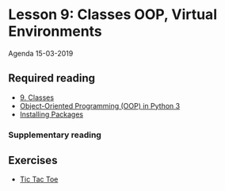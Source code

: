 # Lesson 9: Classes OOP, Virtual Environments
Agenda 15-03-2019

## Required reading
* [9. Classes](https://docs.python.org/3/tutorial/classes.html)
* [Object-Oriented Programming (OOP) in Python 3](https://realpython.com/python3-object-oriented-programming/)
* [Installing Packages](https://packaging.python.org/tutorials/installing-packages/)

<!--
* [12. Virtual Environments and Packages](https://docs.python.org/3/tutorial/venv.html)
-->


### Supplementary reading
<!--
* [virtualenv 16.4.3](https://pypi.org/project/virtualenv/)
  * ```` pip install vertualenv  ````   
* [Python Virtual Environments: A Primer](https://realpython.com/python-virtual-environments-a-primer/)
-->

## Exercises
* [Tic Tac Toe](exercises/tic_tac_toe.md)